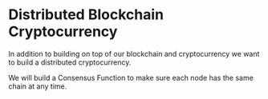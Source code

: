 # Distributed Blockchain Cryptocurrency
In addition to building on top of our blockchain and cryptocurrency we want to build a distributed cryptocurrency.

We will build a Consensus Function to make sure each node has the same chain at any time.
